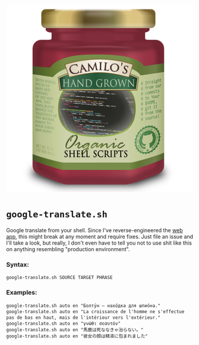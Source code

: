 <p align=center><img src=logo.png /></p>

# `google-translate.sh`

Google translate from your shell. Since I've reverse-engineered the [web app][1], this might break at any moment and require fixes. Just file an issue and I'll take a look, but really, I don't even have to tell you not to use shit like this on anything resembling "production environment".

### Syntax:

    google-translate.sh SOURCE TARGET PHRASE

### Examples:

    google-translate.sh auto en "Болту́н — нахо́дка для шпио́на."
    google-translate.sh auto en "La croissance de l'homme ne s'effectue pas de bas en haut, mais de l'intérieur vers l'extérieur."
    google-translate.sh auto en "γνῶθι σεαυτόν"
    google-translate.sh auto en "馬鹿は死ななきゃ治らない。"
    google-translate.sh auto en "彼女の顔は精液に包まれました"

[1]: https://translate.google.com/
